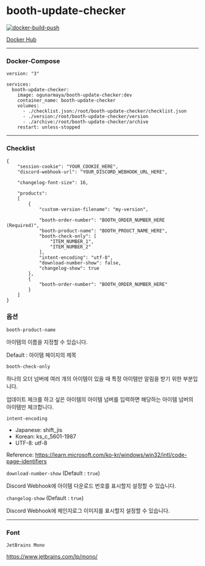 # booth-update-checker

[![docker-build-push](https://github.com/5ignal/booth-update-checker/actions/workflows/docker-build-push.yml/badge.svg)](https://github.com/5ignal/booth-update-checker/actions/workflows/docker-build-push.yml)

[Docker Hub](https://hub.docker.com/r/ogunarmaya/booth-update-checker)

***
### Docker-Compose
```
version: "3"

services:
  booth-update-checker:
    image: ogunarmaya/booth-update-checker:dev
    container_name: booth-update-checker
    volumes:
      - ./checklist.json:/root/booth-update-checker/checklist.json
      - ./version:/root/booth-update-checker/version
      - ./archive:/root/booth-update-checker/archive
    restart: unless-stopped
```

---

### Checklist

```
{
    "session-cookie": "YOUR_COOKIE_HERE",
    "discord-webhook-url": "YOUR_DISCORD_WEBHOOK_URL_HERE",

    "changelog-font-size": 16,

    "products":
    [
        {
            "custom-version-filename": "my-version",

            "booth-order-number": "BOOTH_ORDER_NUMBER_HERE (Required)",
            "booth-product-name": "BOOTH_PROUCT_NAME_HERE",
            "booth-check-only": [
                "ITEM_NUMBER_1",
                "ITEM_NUMBER_2"
            ],
            "intent-encoding": "utf-8",
            "download-number-show": false,
            "changelog-show": true
        },
        {
            "booth-order-number": "BOOTH_ORDER_NUMBER_HERE"
        }
    ]
}
```

### 옵션

`booth-product-name`

아이템의 이름을 지정할 수 있습니다.

Default : 아이템 페이지의 제목

`booth-check-only`

하나의 오더 넘버에 여러 개의 아이템이 있을 때 특정 아이템만 알림을 받기 위한 부분입니다.

업데이트 체크를 하고 싶은 아이템의 아이템 넘버를 입력하면 해당하는 아이템 넘버의 아이템만 체크합니다.

`intent-encoding`

- Japanese: shift_jis
- Korean: ks_c_5601-1987
- UTF-8: utf-8

Reference: https://learn.microsoft.com/ko-kr/windows/win32/intl/code-page-identifiers

`download-number-show` (Default : `true`)

Discord Webhook에 아이템 다운로드 번호를 표시할지 설정할 수 있습니다.

`changelog-show` (Default : `true`)

Discord Webhook에 체인지로그 이미지를 표시할지 설정할 수 있습니다.


---
### Font
`JetBrains Mono`

https://www.jetbrains.com/lp/mono/

